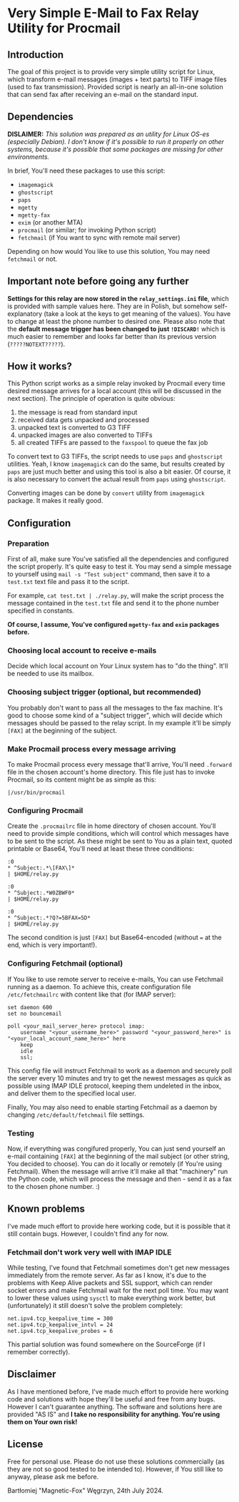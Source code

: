 # Very Simple E-Mail to Fax Relay Utility for Procmail

## Introduction

The goal of this project is to provide very simple utility script for Linux, which transform e-mail messages (images + text parts) to TIFF image files (used to fax transmission). Provided script is nearly an all-in-one solution that can send fax after receiving an e-mail on the standard input.

## Dependencies

**DISLAIMER:** *This solution was prepared as an utility for Linux OS-es (especially Debian). I don't know if it's possible to run it properly on other systems, because it's possible that some packages are missing for other environments.*

In brief, You'll need these packages to use this script:

* `imagemagick`
* `ghostscript`
* `paps`
* `mgetty`
* `mgetty-fax`
* `exim` (or another MTA)
* `procmail` (or similar; for invoking Python script)
* `fetchmail` (if You want to sync with remote mail server)

Depending on how would You like to use this solution, You may need `fetchmail` or not.

## Important note before going any further

**Settings for this relay are now stored in the `relay_settings.ini` file**, which is provided with sample values here. They are in Polish, but somehow self-explanatory (take a look at the keys to get meaning of the values).
You have to change at least the phone number to desired one.
Please also note that the **default message trigger has been changed to just `!DISCARD!`** which is much easier to remember and looks far better than its previous version (`?????NOTEXT?????`).

## How it works?

This Python script works as a simple relay invoked by Procmail every time desired message arrives for a local account (this will be discussed in the next section).
The principle of operation is quite obvious:

1. the message is read from standard input
2. received data gets unpacked and processed
3. unpacked text is converted to G3 TIFF
4. unpacked images are also converted to TIFFs
5. all created TIFFs are passed to the `faxspool` to queue the fax job

To convert text to G3 TIFFs, the script needs to use `paps` and `ghostscript` utilities. Yeah, I know `imagemagick` can do the same, but results created by `paps` are just much better and using this tool is also a bit easier. Of course, it is also necessary to convert the actual result from `paps` using `ghostscript`.

Converting images can be done by `convert` utility from `imagemagick` package. It makes it really good.

## Configuration

### Preparation

First of all, make sure You've satisfied all the dependencies and configured the script properly. It's quite easy to test it. You may send a simple message to yourself using `mail -s "Test subject"` command, then save it to a `test.txt` text file and pass it to the script.

For example, `cat test.txt | ./relay.py`, will make the script process the message contained in the `test.txt` file and send it to the phone number specified in constants.

**Of course, I assume, You've configured `mgetty-fax` and `exim` packages before.**

### Choosing local account to receive e-mails

Decide which local account on Your Linux system has to "do the thing". It'll be needed to use its mailbox.

### Choosing subject trigger (optional, but recommended)

You probably don't want to pass all the messages to the fax machine. It's good to choose some kind of a "subject trigger", which will decide which messages should be passed to the relay script. In my example it'll be simply `[FAX]` at the beginning of the subject.

### Make Procmail process every message arriving

To make Procmail process every message that'll arrive, You'll need `.forward` file in the chosen account's home directory.
This file just has to invoke Procmail, so its content might be as simple as this:
```
|/usr/bin/procmail
```

### Configuring Procmail

Create the `.procmailrc` file in home directory of chosen account. You'll need to provide simple conditions, which will control which messages have to be sent to the script. As these might be sent to You as a plain text, quoted printable or Base64, You'll need at least these three conditions:

```
:0
* ^Subject:.*\[FAX\]*
| $HOME/relay.py

:0
* ^Subject:.*W0ZBWF0*
| $HOME/relay.py

:0
* ^Subject:.*?Q?=5BFAX=5D*
| $HOME/relay.py
```

The second condition is just `[FAX]` but Base64-encoded (without `=` at the end, which is very important!).

### Configuring Fetchmail (optional)

If You like to use remote server to receive e-mails, You can use Fetchmail running as a daemon.
To achieve this, create configuration file `/etc/fetchmailrc` with content like that (for IMAP server):

```
set daemon 600
set no bouncemail

poll <your_mail_server_here> protocol imap:
	username "<your_username_here>" password "<your_password_here>" is "<your_local_account_name_here>" here
	keep
	idle
	ssl;
```

This config file will instruct Fetchmail to work as a daemon and securely poll the server every 10 minutes and try to get the newest messages as quick as possible using IMAP IDLE protocol, keeping them undeleted in the inbox, and deliver them to the specified local user.

Finally, You may also need to enable starting Fetchmail as a daemon by changing `/etc/default/fetchmail` file settings.

### Testing

Now, if everything was congifured properly, You can just send yourself an e-mail containing `[FAX]` at the beginning of the mail subject (or other string, You decided to choose). You can do it locally or remotely (if You're using Fetchmail). When the message will arrive it'll make all that "machinery" run the Python code, which will process the message and then - send it as a fax to the chosen phone number. :)

## Known problems

I've made much effort to provide here working code, but it is possible that it still contain bugs. However, I couldn't find any for now.

### Fetchmail don't work very well with IMAP IDLE

While testing, I've found that Fetchmail sometimes don't get new messages immediately from the remote server. As far as I know, it's due to the problems with Keep Alive packets and SSL support, which can render socket errors and make Fetchmail wait for the next poll time.
You may want to lower these values using `sysctl` to make everything work better, but (unfortunately) it still doesn't solve the problem completely:

```
net.ipv4.tcp_keepalive_time = 300
net.ipv4.tcp_keepalive_intvl = 24
net.ipv4.tcp_keepalive_probes = 6
```

This partial solution was found somewhere on the SourceForge (if I remember correctly).

## Disclaimer

As I have mentioned before, I've made much effort to provide here working code and solutions with hope they'll be useful and free from any bugs. However I can't guarantee anything. The software and solutions here are provided "AS IS" and **I take no responsibility for anything. You're using them on Your own risk!**

## License

Free for personal use. Please do not use these solutions commercially (as they are not so good tested to be intended to). However, if You still like to anyway, please ask me before.

Bartłomiej "Magnetic-Fox" Węgrzyn,
24th July 2024.